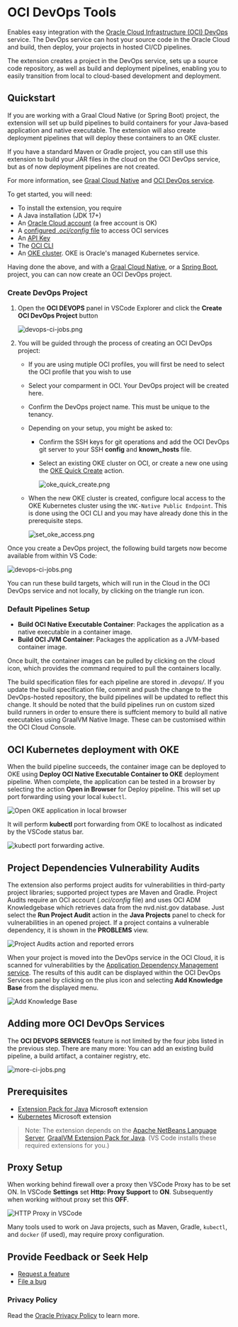 # OCI DevOps Tools

Enables easy integration with the [Oracle Cloud Infrastructure (OCI) DevOps](https://www.oracle.com/devops/devops-service/) service. The DevOps service can host your source code in the Oracle Cloud and build, then deploy, your projects in hosted CI/CD pipelines.

The extension creates a project in the DevOps service, sets up a source code repository, as well as build and deployment pipelines, enabling you to easily transition from local to cloud-based development and deployment.

## Quickstart

If you are working with a Graal Cloud Native (or Spring Boot) project, the extension will set up build pipelines to build containers for your Java-based application and native executable. The extension will also create deployment pipelines that will deploy these containers to an OKE cluster.

If you have a standard Maven or Gradle project, you can still use this extension to build
your JAR files in the cloud on the OCI DevOps service, but as of now deployment pipelines are not created.

For more information, see [Graal Cloud Native](https://graal.cloud/) and [OCI DevOps service](https://www.oracle.com/devops/devops-service/).

To get started, you will need:

- To install the extension, you require
- A Java installation (JDK 17+)
- An [Oracle Cloud account](https://www.oracle.com/cloud/free/) (a free account is OK)
- A [configured _.oci/config_ file](https://docs.oracle.com/en-us/iaas/Content/API/Concepts/sdkconfig.htm) to access OCI services
- An [API Key](https://docs.oracle.com/en/learn/generate_ssh_keys/index.html)
- The [OCI CLI](https://docs.oracle.com/en-us/iaas/Content/API/SDKDocs/cliinstall.htm)
- An [OKE cluster](https://docs.oracle.com/en-us/iaas/Content/ContEng/Tasks/contengcreatingclusterusingoke.htm). OKE is Oracle's managed Kubernetes service.


Having done the above, and with a [Graal Cloud Native](https://graal.cloud/), or a [Spring Boot](https://spring.io), project, you can
can now create an OCI DevOps project.

### <a name='create-devops-project'></a>Create DevOps Project

1. Open the **OCI DEVOPS** panel in VSCode Explorer and click the **Create OCI DevOps Project** button

    ![devops-ci-jobs.png](images/create_devops_prj.png)

2. You will be guided through the process of creating an OCI DevOps project:
    - If you are using mutiple OCI profiles, you will first be need to select the OCI profile that you wish to use
    - Select your comparment in OCI. Your DevOps project will be created here.
    - Confirm the DevOps project name. This must be unique to the tenancy.
    - Depending on your setup, you might be asked to:
        - Confirm the SSH keys for git operations and add the OCI DevOps git server to your SSH **config** and **known_hosts** file.
        - Select an existing OKE cluster on OCI, or create a new one using the [OKE Quick Create](https://docs.oracle.com/en-us/iaas/Content/ContEng/Tasks/contengcreatingclusterusingoke_topic-Using_the_Console_to_create_a_Quick_Cluster_with_Default_Settings.htm#create-quick-cluster) action.

            ![oke_quick_create.png](images/oke_quick_create.png)

    - When the new OKE cluster is created, configure local access to the OKE Kubernetes cluster using the `VNC-Native Public Endpoint`. This is done using the OCI CLI and you may have already done this in the prerequisite steps.

        ![set_oke_access.png](images/set_oke_access.png)

Once you create a DevOps project, the following build targets now become available from within VS Code:

![devops-ci-jobs.png](images/devops-ci-jobs.png)

You can run these build targets, which will run in the Cloud in the OCI DevOps service and not locally, by clicking on the triangle run icon.

### <a name='default-pipelines-setup'></a>Default Pipelines Setup

* **Build OCI Native Executable Container**: Packages the application as a native executable in a container image.
* **Build OCI JVM Container**: Packages the application as a JVM-based container image.

Once built, the container images can be pulled by clicking on the cloud icon, which provides the command required to pull the containers locally.

The build specification files for each pipeline are stored in _.devops/_. If you update the build specification file, commit and push the change to the DevOps-hosted repository, the build pipelines will be updated to reflect this change. It should be noted that the build pipelines run on custom sized build runners in order to ensure there is suffcient memory to build all native executables using GraalVM Native Image. These can be customised within the OCI Cloud Console.

## <a name='oci-kubernetes-deployment-with-oke'></a>OCI Kubernetes deployment with OKE

When the build pipeline succeeds, the container image can be deployed to OKE using **Deploy OCI Native Executable Container to OKE**
deployment pipeline. When complete, the application can be tested in a browser by selecting the action **Open in Browser** for Deploy pipeline. This will
set up port forwarding using your local `kubectl`.

![Open OKE application in local browser](images/oke_test_app.png)

It will perform **kubectl** port forwarding from OKE to localhost as indicated by the VSCode status bar.

![kubectl port forwarding active](images/kubectl_port_fwd.png).

## <a name='project-dependencies-vulnerability-audits'></a>Project Dependencies Vulnerability Audits

The extension also performs project audits for vulnerabilities in third-party project libraries; supported project types are Maven and Gradle. Project Audits require an OCI account (_.oci/config_ file) and uses OCI ADM Knowledgebase which retrieves data from the nvd.nist.gov database.
Just select the **Run Project Audit** action in the **Java Projects** panel to check for vulnerabilities in an opened project. If a project contains a vulnerable dependency, it is shown in the **PROBLEMS** view.

![Project Audits action and reported errors](images/project_audit.png)

When your project is moved into the DevOps service in the OCI Cloud, it is scanned for vulnerabilities by the [Application Dependency Management service](https://docs.oracle.com/iaas/Content/application-dependency-management/home.htm).
The results of this audit can be displayed within the OCI DevOps Services panel by clicking on the plus icon and selecting **Add Knowledge Base** from the displayed menu.

![Add Knowledge Base](images/add-knowledge_base.png)

## <a name='adding-more-oci-devops-services'></a>Adding more OCI DevOps Services
The **OCI DEVOPS SERVICES** feature is not limited by the four jobs listed in the previous step. There are many more: You can
add an existing build pipeline, a build artifact, a container registry, etc.

![more-ci-jobs.png](images/more-ci-jobs.png)


## <a name='prerequisites'></a>Prerequisites

- [Extension Pack for Java](https://marketplace.visualstudio.com/items?itemName=vscjava.vscode-java-pack) Microsoft extension
- [Kubernetes](https://marketplace.visualstudio.com/items?itemName=ms-kubernetes-tools.vscode-kubernetes-tools) Microsoft extension
​
> Note: The extension depends on the [Apache NetBeans Language Server](https://marketplace.visualstudio.com/items?itemName=ASF.apache-netbeans-java), [GraalVM Extension Pack for Java](https://marketplace.visualstudio.com/items?itemName=oracle-labs-graalvm.graalvm-pack). (VS Code installs these required extensions for you.)

## <a name='proxy-setup'></a>Proxy Setup
When working behind firewall over a proxy then VSCode Proxy has to be set ON. In VSCode **Settings** set **Http: Proxy Support** to **ON**. Subsequently when working without proxy set this **OFF**.

![HTTP Proxy in VSCode](images/proxy.png)

Many tools used to work on Java projects, such as Maven, Gradle, `kubectl`, and `docker` (if used), may require proxy configuration.

## <a name='provide-feedback-or-seek-help'></a>Provide Feedback or Seek Help

* [Request a feature](https://github.com/graalvm/vscode-extensions/issues/new?labels=enhancement)
* [File a bug](https://github.com/graalvm/vscode-extensions/issues/new?labels=bug)

### <a name='privacy-policy'></a>Privacy Policy

Read the [Oracle Privacy Policy](https://www.oracle.com/legal/privacy/privacy-policy.html) to learn more.
